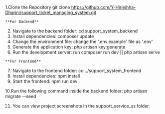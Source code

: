   1.Clone the Repository
      git clone https://github.com/Y-Hiriejhha-Dharini/support_ticket_managing_system.git

    **For Backend**
  2. Navigate to the backend folder:
      cd support_system_backend
  3. Install dependencies:
      composer update
  4. Change the environment file:
      change the '.env.example' file as '.env'
  5. Generate the application key:
      php artisan key:generate
  6. Run the development server:
      run composer run dev || php artisan serve

    **For Frontend**
  7. Navigate to the frontend folder:
      cd ../support_system_frontend
  8. Install dependencies:
      npm install
  9. Start the frontend:
      npm run dev

10.Run the following command inside the backend folder:
   php artisan migrate --seed

11. You can view project screenshots in the support_service_ss folder. 
